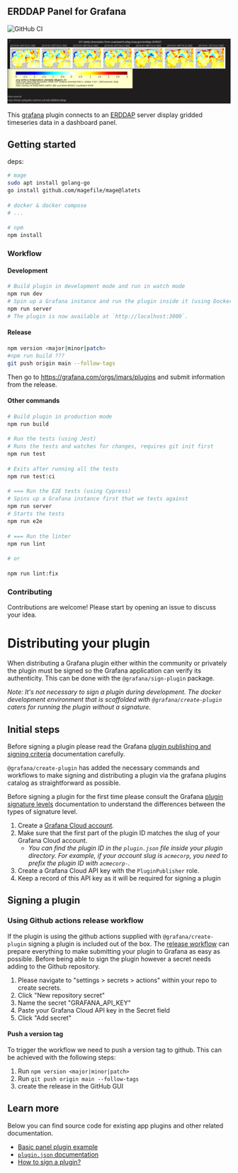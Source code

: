 ## ERDDAP Panel for Grafana
![GitHub CI](https://github.com/usf-imars/grafana-erddap/actions/workflows/ci.yml/badge.svg)
<!-- TODO: grafana badge
![Dynamic JSON Badge](https://img.shields.io/badge/dynamic/json?logo=grafana&query=$.version&url=https://grafana.com/api/plugins/grafana-polystat-panel&label=Marketplace&prefix=v&color=F47A20)
--> 

![screenshot](https://raw.githubusercontent.com/USF-IMARS/grafana-erddap/angular-deprecated/src/img/screenshot-1.png)

This [grafana](https://grafana.com/) plugin connects to an [ERDDAP](https://coastwatch.pfeg.noaa.gov/erddap/information.html) server display gridded timeseries data in a dashboard panel.

## Getting started

deps:

```bash
# mage
sudo apt install golang-go
go install github.com/magefile/mage@latets

# docker & docker compose
# ...

# npm
npm install
```

### Workflow

#### Development
```bash
# Build plugin in development mode and run in watch mode
npm run dev
# Spin up a Grafana instance and run the plugin inside it (using Docker)
npm run server
# The plugin is now available at `http://localhost:3000`.
```

#### Release
```bash
npm version <major|minor|patch>
#npm run build ???
git push origin main --follow-tags
```

Then go to https://grafana.com/orgs/imars/plugins and submit information from the release.

#### Other commands
```bash
# Build plugin in production mode
npm run build

# Run the tests (using Jest)
# Runs the tests and watches for changes, requires git init first
npm run test

# Exits after running all the tests
npm run test:ci

# === Run the E2E tests (using Cypress)
# Spins up a Grafana instance first that we tests against
npm run server
# Starts the tests
npm run e2e

# === Run the linter
npm run lint

# or

npm run lint:fix
```

### Contributing
Contributions are welcome!
Please start by opening an issue to discuss your idea.

# Distributing your plugin

When distributing a Grafana plugin either within the community or privately the plugin must be signed so the Grafana application can verify its authenticity. This can be done with the `@grafana/sign-plugin` package.

_Note: It's not necessary to sign a plugin during development. The docker development environment that is scaffolded with `@grafana/create-plugin` caters for running the plugin without a signature._

## Initial steps

Before signing a plugin please read the Grafana [plugin publishing and signing criteria](https://grafana.com/legal/plugins/#plugin-publishing-and-signing-criteria) documentation carefully.

`@grafana/create-plugin` has added the necessary commands and workflows to make signing and distributing a plugin via the grafana plugins catalog as straightforward as possible.

Before signing a plugin for the first time please consult the Grafana [plugin signature levels](https://grafana.com/legal/plugins/#what-are-the-different-classifications-of-plugins) documentation to understand the differences between the types of signature level.

1. Create a [Grafana Cloud account](https://grafana.com/signup).
2. Make sure that the first part of the plugin ID matches the slug of your Grafana Cloud account.
   - _You can find the plugin ID in the `plugin.json` file inside your plugin directory. For example, if your account slug is `acmecorp`, you need to prefix the plugin ID with `acmecorp-`._
3. Create a Grafana Cloud API key with the `PluginPublisher` role.
4. Keep a record of this API key as it will be required for signing a plugin

## Signing a plugin

### Using Github actions release workflow

If the plugin is using the github actions supplied with `@grafana/create-plugin` signing a plugin is included out of the box. The [release workflow](./.github/workflows/release.yml) can prepare everything to make submitting your plugin to Grafana as easy as possible. Before being able to sign the plugin however a secret needs adding to the Github repository.

1. Please navigate to "settings > secrets > actions" within your repo to create secrets.
2. Click "New repository secret"
3. Name the secret "GRAFANA_API_KEY"
4. Paste your Grafana Cloud API key in the Secret field
5. Click "Add secret"

#### Push a version tag

To trigger the workflow we need to push a version tag to github. This can be achieved with the following steps:

1. Run `npm version <major|minor|patch>`
2. Run `git push origin main --follow-tags`
3. create the release in the GitHub GUI

## Learn more

Below you can find source code for existing app plugins and other related documentation.

- [Basic panel plugin example](https://github.com/grafana/grafana-plugin-examples/tree/master/examples/panel-basic#readme)
- [`plugin.json` documentation](https://grafana.com/developers/plugin-tools/reference/plugin-json)
- [How to sign a plugin?](https://grafana.com/developers/plugin-tools/publish-a-plugin/sign-a-plugin)
